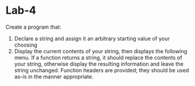 # Lab-4
Create a program that:
1. Declare a string and assign it an arbitrary starting value of your choosing
2. Display the current contents of your string, then displays the following menu. If a function returns a string, it should replace the contents of your string, otherwise display the resulting information and leave the string unchanged. Function headers are provided; they should be used as-is in the manner appropriate.
